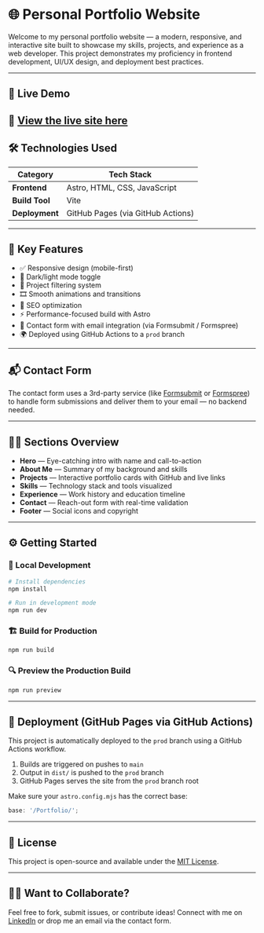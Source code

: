 # 🌐 Personal Portfolio Website

Welcome to my personal portfolio website — a modern, responsive, and interactive site built to showcase my skills, projects, and experience as a web developer. This project demonstrates my proficiency in frontend development, UI/UX design, and deployment best practices.

---

## 🚀 Live Demo

## 🔗 [View the live site here](https://alwyn-411.github.io/Portfolio/)

## 🛠️ Technologies Used

| Category       | Tech Stack                        |
| -------------- | --------------------------------- |
| **Frontend**   | Astro, HTML, CSS, JavaScript      |
| **Build Tool** | Vite                              |
| **Deployment** | GitHub Pages (via GitHub Actions) |

---

## 🔑 Key Features

- ✅ Responsive design (mobile-first)
- 🌙 Dark/light mode toggle
- 🎯 Project filtering system
- 🎞️ Smooth animations and transitions
- 🧠 SEO optimization
- ⚡ Performance-focused build with Astro
- 📩 Contact form with email integration (via Formsubmit / Formspree)
- 🌍 Deployed using GitHub Actions to a `prod` branch

---

## 📬 Contact Form

The contact form uses a 3rd-party service (like [Formsubmit](https://formsubmit.co) or [Formspree](https://formspree.io)) to handle form submissions and deliver them to your email — no backend needed.

---

## 🧑‍💻 Sections Overview

- **Hero** — Eye-catching intro with name and call-to-action
- **About Me** — Summary of my background and skills
- **Projects** — Interactive portfolio cards with GitHub and live links
- **Skills** — Technology stack and tools visualized
- **Experience** — Work history and education timeline
- **Contact** — Reach-out form with real-time validation
- **Footer** — Social icons and copyright

---

## ⚙️ Getting Started

### 🧪 Local Development

```bash
# Install dependencies
npm install

# Run in development mode
npm run dev
```

### 🏗️ Build for Production

```bash
npm run build
```

### 🔍 Preview the Production Build

```bash
npm run preview
```

---

## 🚀 Deployment (GitHub Pages via GitHub Actions)

This project is automatically deployed to the `prod` branch using a GitHub Actions workflow.

1. Builds are triggered on pushes to `main`
2. Output in `dist/` is pushed to the `prod` branch
3. GitHub Pages serves the site from the `prod` branch root

Make sure your `astro.config.mjs` has the correct base:

```js
base: '/Portfolio/';
```

---

## 📄 License

This project is open-source and available under the [MIT License](LICENSE).

---

## 🙋‍♀️ Want to Collaborate?

Feel free to fork, submit issues, or contribute ideas! Connect with me on [LinkedIn](https://linkedin.com/in/yourprofile) or drop me an email via the contact form.

